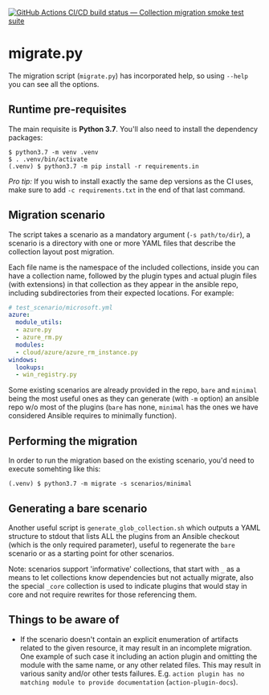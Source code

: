 [![GitHub Actions CI/CD build status — Collection migration smoke test suite](https://github.com/ansible-community/collection_migration/workflows/Collection%20migration%20smoke%20test%20suite/badge.svg?branch=master)](https://github.com/ansible-community/collection_migration/actions?query=workflow%3A%22Collection%20migration%20smoke%20test%20suite%22)


migrate.py
==========

The migration script (`migrate.py`) has incorporated help, so using
`--help` you can see all the options.


Runtime pre-requisites
----------------------

The main requisite is **Python 3.7**. You'll also need to install
the dependency packages:

```console
$ python3.7 -m venv .venv
$ . .venv/bin/activate
(.venv) $ python3.7 -m pip install -r requirements.in
```

*Pro tip:* If you wish to install exactly the same dep versions
as the CI uses, make sure to add `-c requirements.txt`
in the end of that last command.


Migration scenario
------------------

The script takes a scenario as a mandatory argument
(`-s path/to/dir`), a scenario is a directory with one or more YAML
files that describe the collection layout post migration.

Each file name is the namespace of the included collections, inside
you can have a collection name, followed by the plugin types and
actual plugin files (with extensions) in that collection as they
appear in the ansible repo, including subdirectories from their
expected locations. For example:

```yaml
# test_scenario/microsoft.yml
azure:
  module_utils:
  - azure.py
  - azure_rm.py
  modules:
  - cloud/azure/azure_rm_instance.py
windows:
  lookups:
  - win_registry.py
```

Some existing scenarios are already provided in the repo, `bare` and
`minimal` being the most useful ones as they can generate (with `-m`
option) an ansible repo w/o most of the plugins (`bare` has none,
`minimal` has the ones we have considered Ansible requires to
minimally function).


Performing the migration
------------------------

In order to run the migration based on the existing scenario, you'd
need to execute somehting like this:

```console
(.venv) $ python3.7 -m migrate -s scenarios/minimal
```


Generating a bare scenario
--------------------------

Another useful script is `generate_glob_collection.sh` which outputs
a YAML structure to stdout that lists ALL the plugins from an Ansible
checkout (which is the only required parameter), useful to regenerate
the `bare` scenario or as a starting point for other scenarios.


Note: scenarios support 'informative' collections, that start with `_`
as a means to let collections know dependencies but not actually
migrate, also the special `_core` collection is used to indicate
plugins that would stay in core and not require rewrites for those
referencing them.


Things to be aware of
---------------------

* If the scenario doesn't contain an explicit enumeration of artifacts
  related to the given resource, it may result in an incomplete
  migration.
  One example of such case it including an action plugin and omitting
  the module with the same name, or any other related files. This may
  result in various sanity and/or other tests failures.
  E.g. `action plugin has no matching module to provide documentation`
  (`action-plugin-docs`).
